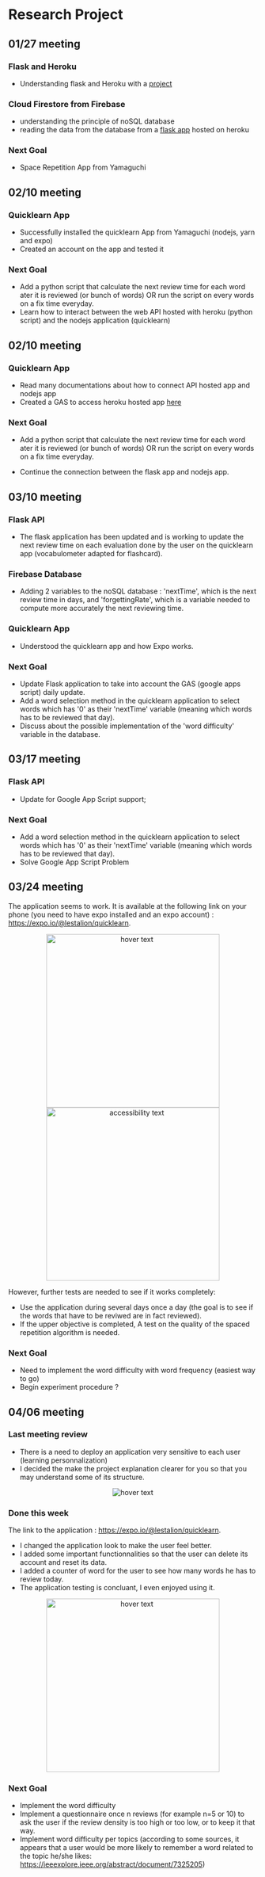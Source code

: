 <h1>Research Project</h1>

<h2>01/27 meeting</h2>

<h3>Flask and Heroku</h3>

- Understanding flask and Heroku with a [project](https://cooking-family-recipes.herokuapp.com/index/)

<h3>Cloud Firestore from Firebase</h3>

- understanding the principle of noSQL database
- reading the data from the database from a [flask app](https://spaced-repetition-opu.herokuapp.com/) hosted on heroku

<h3>Next Goal</h3>

- Space Repetition App from Yamaguchi

<h2>02/10 meeting</h2>

<h3>Quicklearn App</h3>

- Successfully installed the quicklearn App from Yamaguchi (nodejs, yarn and expo)
- Created an account on the app and tested it

<h3>Next Goal</h3>

- Add a python script that calculate the next review time for each word ater it is reviewed (or bunch of words) OR run the script on every words on a fix time everyday.
- Learn how to interact between the web API hosted with heroku (python script) and the nodejs application (quicklearn)

<h2>02/10 meeting</h2>

<h3>Quicklearn App</h3>

- Read many documentations about how to connect API hosted app and nodejs app
- Created a GAS to access heroku hosted app [here](https://script.google.com/d/1DnivTZO9pod-5gY_In_n2e28BCHicxYjaKYZyBWJP0vmZ7fHQJOGM3AR/edit?usp=sharing)

<h3>Next Goal</h3>

- Add a python script that calculate the next review time for each word ater it is reviewed (or bunch of words) OR run the script on every words on a fix time everyday.

- Continue the connection between the flask app and nodejs app.

<h2>03/10 meeting</h2>

<h3>Flask API</h3>

- The flask application has been updated and is working to update the next review time on each evaluation done by the user on the quicklearn app (vocabulometer adapted for flashcard).

<h3>Firebase Database</h3>

- Adding 2 variables to the noSQL database : 'nextTime', which is the next review time in days, and 'forgettingRate', which is a variable needed to compute more accurately the next reviewing time.

<h3>Quicklearn App</h3>

- Understood the quicklearn app and how Expo works.

<h3>Next Goal</h3>

- Update Flask application to take into account the GAS (google apps script) daily update.
- Add a word selection method in the quicklearn application to select words which has '0' as their 'nextTime' variable (meaning which words has to be reviewed that day).
- Discuss about the possible implementation of the 'word difficulty' variable in the database.


<h2>03/17 meeting</h2>

<h3>Flask API</h3>

- Update for Google App Script support;

<h3>Next Goal</h3>

- Add a word selection method in the quicklearn application to select words which has '0' as their 'nextTime' variable (meaning which words has to be reviewed that day).
- Solve Google App Script Problem



<h2>03/24 meeting</h2>

The application seems to work. It is available at the following link on your phone (you need to have expo installed and an expo account) : https://expo.io/@lestalion/quicklearn.

<p align="center">
  <img src="https://github.com/Leestalion/spaced-repetition/blob/main/images/home.jpg" width="350" title="hover text">
  <img src="https://github.com/Leestalion/spaced-repetition/blob/main/images/card.jpg" width="350" alt="accessibility text">
</p>

However, further tests are needed to see if it works completely: 

- Use the application during several days once a day (the goal is to see if the words that have to be reviwed are in fact reviewed).
- If the upper objective is completed, A test on the quality of the spaced repetition algorithm is needed.

<h3>Next Goal</h3>

- Need to implement the word difficulty with word frequency (easiest way to go)
- Begin experiment procedure ?




<h2>04/06 meeting</h2>

<h3>Last meeting review</h3>

- There is a need to deploy an application very sensitive to each user (learning personnalization)
- I decided the make the project explanation clearer for you so that you may understand some of its structure.

<p align="center">
  <img src="https://github.com/Leestalion/spaced-repetition/blob/main/images/AppResume.png" title="hover text">
</p>

<h3>Done this week</h3>

The link to the application : https://expo.io/@lestalion/quicklearn.

- I changed the application look to make the user feel better.
- I added some important functionnalities so that the user can delete its account and reset its data.
- I added a counter of word for the user to see how many words he has to review today.
- The application testing is concluant, I even enjoyed using it.

<p align="center">
  <img src="https://github.com/Leestalion/spaced-repetition/blob/main/images/homev2.jpg" width="350" title="hover text">
</p>

<h3>Next Goal</h3>

- Implement the word difficulty
- Implement a questionnaire once n reviews (for example n=5 or 10) to ask the user if the review density is too high or too low, or to keep it that way.
- Implement word difficulty per topics (according to some sources, it appears that a user would be more likely to remember a word related to the topic he/she likes: https://ieeexplore.ieee.org/abstract/document/7325205)

